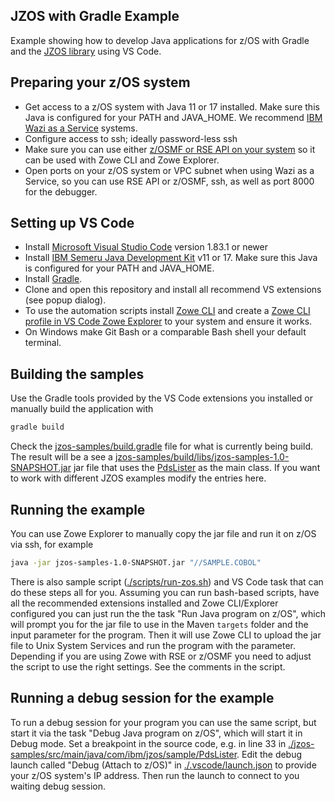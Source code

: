 ## JZOS with Gradle Example

Example showing how to develop Java applications for z/OS with Gradle and the [JZOS library](https://www.ibm.com/docs/en/semeru-runtime-ce-z/11?topic=guide-managing-jzos-dependencies-by-using-maven) using VS Code.

## Preparing your z/OS system

- Get access to a z/OS system with Java 11 or 17 installed. Make sure this Java is configured for your PATH and JAVA_HOME. We recommend [IBM Wazi as a Service](https://www.ibm.com/cloud/wazi-as-a-service) systems.
- Configure access to ssh; ideally password-less ssh
- Make sure you can use either [z/OSMF or RSE API on your system](https://ibm.github.io/zopeneditor-about/Docs/setup_integration.html) so it can be used with Zowe CLI and Zowe Explorer.
- Open ports on your z/OS system or VPC subnet when using Wazi as a Service, so you can use RSE API or z/OSMF, ssh, as well as port 8000 for the debugger.

## Setting up VS Code

- Install [Microsoft Visual Studio Code](https://code.visualstudio.com/) version 1.83.1 or newer
- Install [IBM Semeru Java Development Kit](https://developer.ibm.com/languages/java/semeru-runtimes/downloads/) v11 or 17. Make sure this Java is configured for your PATH and JAVA_HOME.
- Install [Gradle](https://gradle.org/install/).
- Clone and open this repository and install all recommend VS extensions (see popup dialog).
- To use the automation scripts install [Zowe CLI](https://docs.zowe.org/stable/user-guide/cli-installcli/) and create a [Zowe CLI profile in VS Code Zowe Explorer](https://ibm.github.io/zopeneditor-about/Docs/connect_to_zos_with_zowe_explorer_e2e.html) to your system and ensure it works.
- On Windows make Git Bash or a comparable Bash shell your default terminal.

## Building the samples

Use the Gradle tools provided by the VS Code extensions you installed or manually build the application with 

```bash
gradle build
```

Check the [jzos-samples/build.gradle](./jzos-samples/build.gradle) file for what is currently being build. The result will be a see a [jzos-samples/build/libs/jzos-samples-1.0-SNAPSHOT.jar](./jzos-samples/build/libs/jzos-samples-1.0-SNAPSHOT.jar) jar file that uses the [PdsLister](./jzos-samples/src/main/java/com/ibm/jzos/sample/PdsLister.java) as the main class. If you want to work with different JZOS examples modify the entries here.

## Running the example

You can use Zowe Explorer to manually copy the jar file and run it on z/OS via ssh, for example

```bash
java -jar jzos-samples-1.0-SNAPSHOT.jar "//SAMPLE.COBOL"
```

There is also sample script ([./scripts/run-zos.sh](./scripts/run-zos.sh)) and VS Code task that can do these steps all for you. Assuming you can run bash-based scripts, have all the recommended extensions installed and Zowe CLI/Explorer configured you can just run the the task "Run Java program on z/OS", which will prompt you for the jar file to use in the Maven `targets` folder and the input parameter for the program. Then it will use Zowe CLI to upload the jar file to Unix System Services and run the program with the parameter. Depending if you are using Zowe with RSE or z/OSMF you need to adjust the script to use the right settings. See the comments in the script.

## Running a debug session for the example

To run a debug session for your program you can use the same script, but start it via the task "Debug Java program on z/OS", which will start it in Debug mode. Set a breakpoint in the source code, e.g. in line 33 in [./jzos-samples/src/main/java/com/ibm/jzos/sample/PdsLister](./jzos-samples/src/main/java/com/ibm/jzos/sample/PdsLister.java). Edit the debug launch called "Debug (Attach to z/OS)" in [./.vscode/launch.json](./.vscode/launch.json) to provide your z/OS system's IP address. Then run the launch to connect to you waiting debug session.
